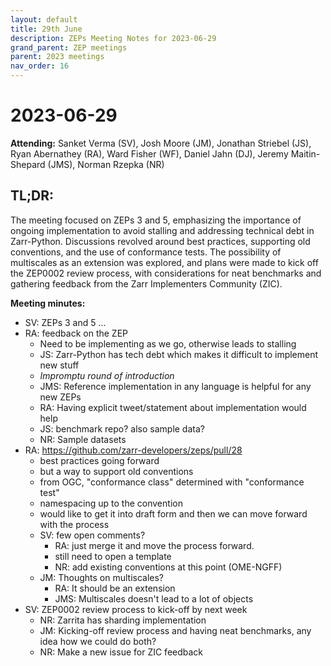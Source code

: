 ```yaml
---
layout: default
title: 29th June
description: ZEPs Meeting Notes for 2023-06-29
grand_parent: ZEP meetings
parent: 2023 meetings
nav_order: 16
---
```


# 2023-06-29

**Attending:** Sanket Verma (SV), Josh Moore (JM), Jonathan Striebel (JS), Ryan Abernathey (RA), Ward Fisher (WF), Daniel Jahn (DJ), Jeremy Maitin-Shepard (JMS), Norman Rzepka (NR)

## TL;DR:

The meeting focused on ZEPs 3 and 5, emphasizing the importance of ongoing implementation to avoid stalling and addressing technical debt in Zarr-Python. Discussions revolved around best practices, supporting old conventions, and the use of conformance tests. The possibility of multiscales as an extension was explored, and plans were made to kick off the ZEP0002 review process, with considerations for neat benchmarks and gathering feedback from the Zarr Implementers Community (ZIC).

**Meeting minutes:**

  - SV: ZEPs 3 and 5 ...
  - RA: feedback on the ZEP
      - Need to be implementing as we go, otherwise leads to stalling
      - JS: Zarr-Python has tech debt which makes it difficult to implement new stuff
      - *Impromptu round of introduction*
      - JMS: Reference implementation in any language is helpful for any new ZEPs
      - RA: Having explicit tweet/statement about implementation would help
      - JS: benchmark repo? also sample data?
      - NR: Sample datasets
  - RA: <https://github.com/zarr-developers/zeps/pull/28>
      - best practices going forward
      - but a way to support old conventions
      - from OGC, "conformance class" determined with "conformance test"
      - namespacing up to the convention
      - would like to get it into draft form and then we can move forward with the process
      - SV: few open comments?
        - RA: just merge it and move the process forward.
        - still need to open a template
        - NR: add existing conventions at this point (OME-NGFF)
    - JM: Thoughts on multiscales?
        - RA: It should be an extension
        - JMS: Multiscales doesn't lead to a lot of objects
  - SV: ZEP0002 review process to kick-off by next week
      - NR: Zarrita has sharding implementation
      - JM: Kicking-off review process and having neat benchmarks, any idea how we could do both?
      - NR: Make a new issue for ZIC feedback
